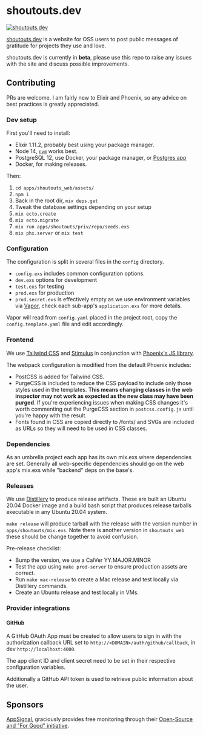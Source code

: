 # shoutouts.dev

[![shoutouts.dev](https://shoutouts.dev/projects/yeraydiazdiaz/shoutouts.dev/badge)](https://shoutouts.dev/projects/yeraydiazdiaz/shoutouts.dev)

[shoutouts.dev](https://shoutouts.dev) is a website for OSS users to post public
messages of gratitude for projects they use and love.

shoutouts.dev is currently in **beta**, please use this repo to raise any issues
with the site and discuss possible improvements.

## Contributing

PRs are welcome. I am fairly new to Elixir and Phoenix, so any advice on best
practices is greatly appreciated.

### Dev setup

First you'll need to install:

- Elixir 1.11.2, probably best using your package manager.
- Node 14, [`nvm`](https://github.com/nvm-sh/nvm) works best.
- PostgreSQL 12, use Docker, your package manager, or [Postgres app](https://postgresapp.com/)
- Docker, for making releases.

Then:

1. `cd apps/shoutouts_web/assets/`
2. `npm i`
3. Back in the root dir, `mix deps.get`
4. Tweak the database settings depending on your setup
5. `mix ecto.create`
6. `mix ecto.migrate`
7. `mix run apps/shoutouts/priv/repo/seeds.exs`
8. `mix phx.server` or `mix test`

### Configuration

The configuration is split in several files in the `config` directory.

- `config.exs` includes common configuration options.
- `dev.exs` options for development
- `test.exs` for testing
- `prod.exs` for production
- `prod.secret.exs` is effectively empty as we use environment variables
via [Vapor](https://github.com/keathley/vapor), check each sub-app's
`application.exs` for more details.

Vapor will read from `config.yaml` placed in the project root, copy the
`config.template.yaml` file and edit accordingly.

### Frontend

We use [Tailwind CSS](https://tailwindcss.com/docs) and
[Stimulus](https://stimulus.hotwire.dev/) in conjunction with
[Phoenix's JS library](https://hexdocs.pm/phoenix/js/index.html).

The webpack configuration is modified from the default Phoenix includes:

- PostCSS is added for Tailwind CSS.
- PurgeCSS is included to reduce the CSS payload to include only those styles
used in the templates. **This means changing classes in the web inspector may
not work as expected as the new class may have been purged**. If you're
experiencing issues when making CSS changes it's worth commenting out the
PurgeCSS section in `postcss.config.js` until you're happy with the result.
- Fonts found in CSS are copied directly to /fonts/ and SVGs are included as
URLs so they will need to be used in CSS classes.

### Dependencies

As an umbrella project each app has its own mix.exs where dependencies are set.
Generally all web-specific dependencies should go on the web app's mix.exs
while "backend" deps on the base's.

### Releases

We use [Distillery](https://hexdocs.pm/distillery/home.html) to produce release
artifacts. These are built an Ubuntu 20.04 Docker image and a build bash
script that produces release tarballs executable in any Ubuntu 20.04 system.

`make release` will produce tarball with the release with the version number
in `apps/shoutouts/mix.exs`. Note there is another version in `shoutouts_web`
these should be change together to avoid confusion.

Pre-release checklist:

- Bump the version, we use a CalVer YY.MAJOR.MINOR
- Test the app using `make prod-server` to ensure production assets are correct.
- Run `make mac-release` to create a Mac release and test locally via Distillery
commands.
- Create an Ubuntu release and test locally in VMs.

### Provider integrations

#### GitHub

A GitHub OAuth App must be created to allow users to sign in with the
authorization callback URL set to `http://<DOMAIN>/auth/github/callback`,
in dev `http://localhost:4000`.

The app client ID and client secret need to be set in their respective
configuration variables.

Additionally a GitHub API token is used to retrieve public information about
the user.

## Sponsors

[AppSignal](https://appsignal.com), graciously provides free monitoring through
their [Open-Source and "For Good" initiative](https://appsignal.com/open-source).
